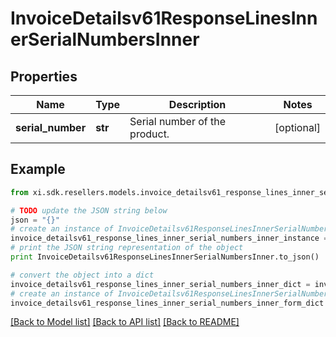# InvoiceDetailsv61ResponseLinesInnerSerialNumbersInner


## Properties

Name | Type | Description | Notes
------------ | ------------- | ------------- | -------------
**serial_number** | **str** | Serial number of the product. | [optional] 

## Example

```python
from xi.sdk.resellers.models.invoice_detailsv61_response_lines_inner_serial_numbers_inner import InvoiceDetailsv61ResponseLinesInnerSerialNumbersInner

# TODO update the JSON string below
json = "{}"
# create an instance of InvoiceDetailsv61ResponseLinesInnerSerialNumbersInner from a JSON string
invoice_detailsv61_response_lines_inner_serial_numbers_inner_instance = InvoiceDetailsv61ResponseLinesInnerSerialNumbersInner.from_json(json)
# print the JSON string representation of the object
print InvoiceDetailsv61ResponseLinesInnerSerialNumbersInner.to_json()

# convert the object into a dict
invoice_detailsv61_response_lines_inner_serial_numbers_inner_dict = invoice_detailsv61_response_lines_inner_serial_numbers_inner_instance.to_dict()
# create an instance of InvoiceDetailsv61ResponseLinesInnerSerialNumbersInner from a dict
invoice_detailsv61_response_lines_inner_serial_numbers_inner_form_dict = invoice_detailsv61_response_lines_inner_serial_numbers_inner.from_dict(invoice_detailsv61_response_lines_inner_serial_numbers_inner_dict)
```
[[Back to Model list]](../README.md#documentation-for-models) [[Back to API list]](../README.md#documentation-for-api-endpoints) [[Back to README]](../README.md)


